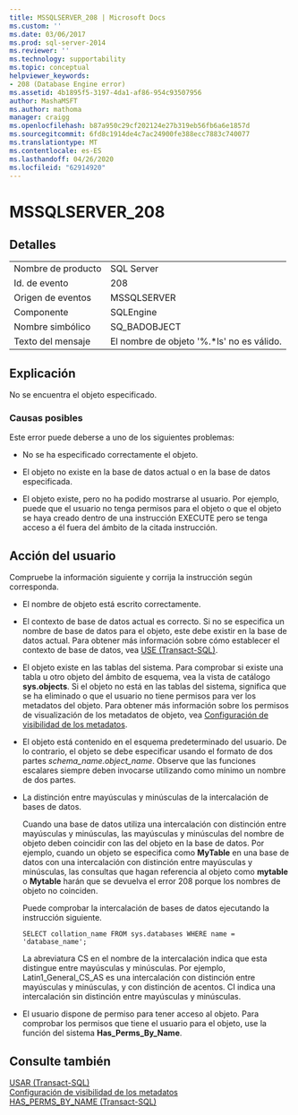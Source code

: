 ```yaml
---
title: MSSQLSERVER_208 | Microsoft Docs
ms.custom: ''
ms.date: 03/06/2017
ms.prod: sql-server-2014
ms.reviewer: ''
ms.technology: supportability
ms.topic: conceptual
helpviewer_keywords:
- 208 (Database Engine error)
ms.assetid: 4b1895f5-3197-4da1-af86-954c93507956
author: MashaMSFT
ms.author: mathoma
manager: craigg
ms.openlocfilehash: b87a950c29cf202124e27b319eb56fb6a6e1857d
ms.sourcegitcommit: 6fd8c1914de4c7ac24900fe388ecc7883c740077
ms.translationtype: MT
ms.contentlocale: es-ES
ms.lasthandoff: 04/26/2020
ms.locfileid: "62914920"
---
```

# <a name="mssqlserver_208"></a>MSSQLSERVER_208
    
## <a name="details"></a>Detalles  
  
|||  
|-|-|  
|Nombre de producto|SQL Server|  
|Id. de evento|208|  
|Origen de eventos|MSSQLSERVER|  
|Componente|SQLEngine|  
|Nombre simbólico|SQ_BADOBJECT|  
|Texto del mensaje|El nombre de objeto '%.*ls' no es válido.|  
  
## <a name="explanation"></a>Explicación  
 No se encuentra el objeto especificado.  
  
### <a name="possible-causes"></a>Causas posibles  
 Este error puede deberse a uno de los siguientes problemas:  
  
-   No se ha especificado correctamente el objeto.  
  
-   El objeto no existe en la base de datos actual o en la base de datos especificada.  
  
-   El objeto existe, pero no ha podido mostrarse al usuario. Por ejemplo, puede que el usuario no tenga permisos para el objeto o que el objeto se haya creado dentro de una instrucción EXECUTE pero se tenga acceso a él fuera del ámbito de la citada instrucción.  
  
## <a name="user-action"></a>Acción del usuario  
 Compruebe la información siguiente y corrija la instrucción según corresponda.  
  
-   El nombre de objeto está escrito correctamente.  
  
-   El contexto de base de datos actual es correcto. Si no se especifica un nombre de base de datos para el objeto, este debe existir en la base de datos actual. Para obtener más información sobre cómo establecer el contexto de base de datos, vea [USE &#40;Transact-SQL&#41;](/sql/t-sql/language-elements/use-transact-sql).  
  
-   El objeto existe en las tablas del sistema. Para comprobar si existe una tabla u otro objeto del ámbito de esquema, vea la vista de catálogo **sys.objects**. Si el objeto no está en las tablas del sistema, significa que se ha eliminado o que el usuario no tiene permisos para ver los metadatos del objeto. Para obtener más información sobre los permisos de visualización de los metadatos de objeto, vea [Configuración de visibilidad de los metadatos](../security/metadata-visibility-configuration.md).  
  
-   El objeto está contenido en el esquema predeterminado del usuario. De lo contrario, el objeto se debe especificar usando el formato de dos partes *schema_name.object_name*. Observe que las funciones escalares siempre deben invocarse utilizando como mínimo un nombre de dos partes.  
  
-   La distinción entre mayúsculas y minúsculas de la intercalación de bases de datos.  
  
     Cuando una base de datos utiliza una intercalación con distinción entre mayúsculas y minúsculas, las mayúsculas y minúsculas del nombre de objeto deben coincidir con las del objeto en la base de datos. Por ejemplo, cuando un objeto se especifica como **MyTable** en una base de datos con una intercalación con distinción entre mayúsculas y minúsculas, las consultas que hagan referencia al objeto como **mytable** o **Mytable** harán que se devuelva el error 208 porque los nombres de objeto no coinciden.  
  
     Puede comprobar la intercalación de bases de datos ejecutando la instrucción siguiente.  
  
    ```  
    SELECT collation_name FROM sys.databases WHERE name = 'database_name';  
    ```  
  
     La abreviatura CS en el nombre de la intercalación indica que esta distingue entre mayúsculas y minúsculas. Por ejemplo, Latin1_General_CS_AS es una intercalación con distinción entre mayúsculas y minúsculas, y con distinción de acentos. CI indica una intercalación sin distinción entre mayúsculas y minúsculas.  
  
-   El usuario dispone de permiso para tener acceso al objeto. Para comprobar los permisos que tiene el usuario para el objeto, use la función del sistema **Has_Perms_By_Name**.  
  
## <a name="see-also"></a>Consulte también  
 [USAR &#40;Transact-SQL&#41;](/sql/t-sql/language-elements/use-transact-sql)   
 [Configuración de visibilidad de los metadatos](../security/metadata-visibility-configuration.md)   
 [HAS_PERMS_BY_NAME &#40;Transact-SQL&#41;](/sql/t-sql/functions/has-perms-by-name-transact-sql)  
  
  
